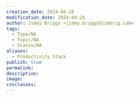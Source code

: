 ```yaml
---
creation_date: 2024-04-26
modification_date: 2024-04-26
author: Jimmy Briggs <jimmy.briggs@jimbrig.com>
tags:
  - Type/NA
  - Topic/NA
  - Status/NA
aliases:
  - Productivity Stack
publish: true
permalink:
description:
image:
cssclasses:
---
```


